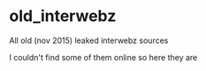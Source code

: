 # old_interwebz
All old (nov 2015) leaked interwebz sources

I couldn't find some of them online so here they are

